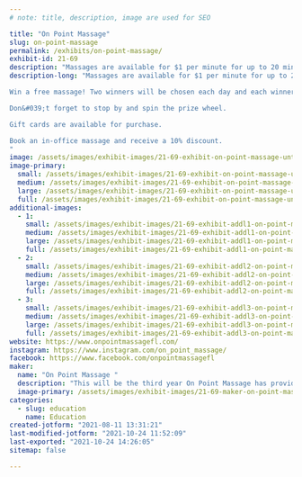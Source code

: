 ```yaml
---
# note: title, description, image are used for SEO

title: "On Point Massage"
slug: on-point-massage
permalink: /exhibits/on-point-massage/
exhibit-id: 21-69
description: "Massages are available for $1 per minute for up to 20 minutes. "
description-long: "Massages are available for $1 per minute for up to 20 minutes on a first come first serve basis. 

Win a free massage! Two winners will be chosen each day and each winner will receive a free 1-hour in-office massage. No purchase is necessary to enter and winners do not have to be present for the drawing. 

Don&#039;t forget to stop by and spin the prize wheel. 

Gift cards are available for purchase. 

Book an in-office massage and receive a 10% discount. 
"
image: /assets/images/exhibit-images/21-69-exhibit-on-point-massage-untitled-large.png
image-primary: 
  small: /assets/images/exhibit-images/21-69-exhibit-on-point-massage-untitled-small.png
  medium: /assets/images/exhibit-images/21-69-exhibit-on-point-massage-untitled-medium.png
  large: /assets/images/exhibit-images/21-69-exhibit-on-point-massage-untitled-large.png
  full: /assets/images/exhibit-images/21-69-exhibit-on-point-massage-untitled-full.png
additional-images: 
  - 1:
    small: /assets/images/exhibit-images/21-69-exhibit-addl1-on-point-massage-0b0671ec-194e-4195-8640-72daba6a28ed-1-small.JPG
    medium: /assets/images/exhibit-images/21-69-exhibit-addl1-on-point-massage-0b0671ec-194e-4195-8640-72daba6a28ed-1-medium.JPG
    large: /assets/images/exhibit-images/21-69-exhibit-addl1-on-point-massage-0b0671ec-194e-4195-8640-72daba6a28ed-1-large.JPG
    full: /assets/images/exhibit-images/21-69-exhibit-addl1-on-point-massage-0b0671ec-194e-4195-8640-72daba6a28ed-1-full.JPG
  - 2:
    small: /assets/images/exhibit-images/21-69-exhibit-addl2-on-point-massage-img-0944-1-small.jpg
    medium: /assets/images/exhibit-images/21-69-exhibit-addl2-on-point-massage-img-0944-1-medium.jpg
    large: /assets/images/exhibit-images/21-69-exhibit-addl2-on-point-massage-img-0944-1-large.jpg
    full: /assets/images/exhibit-images/21-69-exhibit-addl2-on-point-massage-img-0944-1-full.jpg
  - 3:
    small: /assets/images/exhibit-images/21-69-exhibit-addl3-on-point-massage-img-6942-small.jpg
    medium: /assets/images/exhibit-images/21-69-exhibit-addl3-on-point-massage-img-6942-medium.jpg
    large: /assets/images/exhibit-images/21-69-exhibit-addl3-on-point-massage-img-6942-large.jpg
    full: /assets/images/exhibit-images/21-69-exhibit-addl3-on-point-massage-img-6942-full.jpg
website: https://www.onpointmassagefl.com/
instagram: https://www.instagram.com/on_point_massage/
facebook: https://www.facebook.com/onpointmassagefl
maker: 
  name: "On Point Massage "
  description: "This will be the third year On Point Massage has provided massage at Maker Faire Orlando. Established in 2015 as a mobile massage company we now operate out of our establishment in Winter Park, Florida. We believe that massage should be available to everyone, cost does not determine quality, treatment time is essential, and no two clients are alike. We look forward to meeting all of Orlando&#039;s Makers. "
  image-primary: /assets/images/exhibit-images/21-69-maker-on-point-massage-maker-faire-on-point-logo-medium.png
categories: 
  - slug: education
    name: Education
created-jotform: "2021-08-11 13:31:21"
last-modified-jotform: "2021-10-24 11:52:09"
last-exported: "2021-10-24 14:26:05"
sitemap: false

---
```

